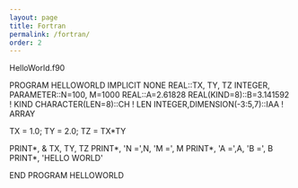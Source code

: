 ```yaml
---
layout: page
title: Fortran
permalink: /fortran/
order: 2
---
```


HelloWorld.f90

PROGRAM HELLOWORLD
IMPLICIT NONE
REAL::TX, TY, TZ
INTEGER, PARAMETER::N=100, M=1000
REAL::A=2.61828
REAL(KIND=8)::B=3.141592                  ! KIND
CHARACTER(LEN=8)::CH                      ! LEN
INTEGER,DIMENSION(-3:5,7)::IAA        ! ARRAY

TX = 1.0;  TY = 2.0;   TZ = TX*TY

PRINT*, &
  TX, TY, TZ
PRINT*, 'N =',N, 'M =', M
PRINT*, 'A =',A, 'B =', B
PRINT*, 'HELLO WORLD'

END PROGRAM HELLOWORLD
